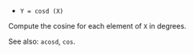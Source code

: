 * `Y = cosd (X)`

Compute the cosine for each element of `X` in degrees.

See also: `acosd`, `cos`.
